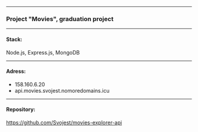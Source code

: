 ****
<h3>Project "Movies", graduation project</h3>

****
<h4>Stack: <br></h4>
<p>Node.js,  Express.js, MongoDB</p>

---
<h4>Adress: <br></h4>

- 158.160.6.20
- api.movies.svojest.nomoredomains.icu

---
<h4>Repository: <br></h4>

https://github.com/Svojest/movies-explorer-api
